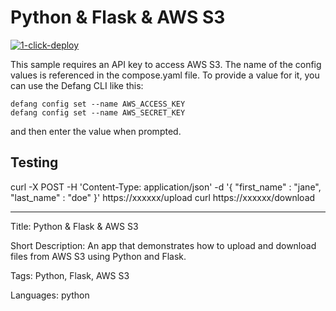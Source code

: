 # Python & Flask & AWS S3

[![1-click-deploy](https://defang.io/deploy-with-defang.png)](https://portal.defang.dev/redirect?url=https%3A%2F%2Fgithub.com%2Fnew%3Ftemplate_name%3Dsample-python-s3-template%26template_owner%3DDefangSamples)

This sample requires an API key to access AWS S3. The name of the config values is referenced in the compose.yaml file.
To provide a value for it, you can use the Defang CLI like this:

```
defang config set --name AWS_ACCESS_KEY
defang config set --name AWS_SECRET_KEY
```

and then enter the value when prompted.

## Testing

curl -X POST -H 'Content-Type: application/json' -d '{ "first_name" : "jane", "last_name" : "doe" }' https://xxxxxx/upload
curl https://xxxxxx/download

---

Title: Python & Flask & AWS S3

Short Description: An app that demonstrates how to upload and download files from AWS S3 using Python and Flask.

Tags: Python, Flask, AWS S3

Languages: python

